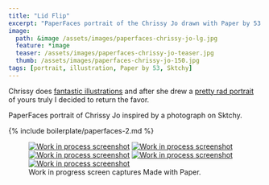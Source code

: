 ```yaml
---
title: "Lid Flip"
excerpt: "PaperFaces portrait of the Chrissy Jo drawn with Paper by 53 on an iPad."
image: 
  path: &image /assets/images/paperfaces-chrissy-jo-lg.jpg 
  feature: *image
  teaser: /assets/images/paperfaces-chrissy-jo-teaser.jpg
  thumb: /assets/images/paperfaces-chrissy-jo-150.jpg
tags: [portrait, illustration, Paper by 53, Sktchy]
---
```


Chrissy does [fantastic illustrations](http://chrissyjo.com/) and after she drew a [pretty rad portrait](http://sktchy.com/aLFwUD) of yours truly I decided to return the favor.

PaperFaces portrait of Chrissy Jo inspired by a photograph on Sktchy.

{% include boilerplate/paperfaces-2.md %}

<figure class="third">
  <a href="{{ site.url }}/assets/images/paperfaces-chrissy-jo-process-1-lg.jpg"><img src="{{ site.url }}/assets/images/paperfaces-chrissy-jo-process-1-600.jpg" alt="Work in process screenshot"></a>
  <a href="{{ site.url }}/assets/images/paperfaces-chrissy-jo-process-2-lg.jpg"><img src="{{ site.url }}/assets/images/paperfaces-chrissy-jo-process-2-600.jpg" alt="Work in process screenshot"></a>
  <a href="{{ site.url }}/assets/images/paperfaces-chrissy-jo-process-3-lg.jpg"><img src="{{ site.url }}/assets/images/paperfaces-chrissy-jo-process-3-600.jpg" alt="Work in process screenshot"></a>
  <a href="{{ site.url }}/assets/images/paperfaces-chrissy-jo-process-4-lg.jpg"><img src="{{ site.url }}/assets/images/paperfaces-chrissy-jo-process-4-600.jpg" alt="Work in process screenshot"></a>
  <a href="{{ site.url }}/assets/images/paperfaces-chrissy-jo-process-5-lg.jpg"><img src="{{ site.url }}/assets/images/paperfaces-chrissy-jo-process-5-600.jpg" alt="Work in process screenshot"></a>
  <figcaption>Work in progress screen captures Made with Paper.</figcaption>
</figure>
